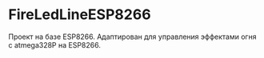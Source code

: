 # FireLedLineESP8266
Проект на базе ESP8266. Адаптирован для управления эффектами огня с atmega328P на ESP8266.
